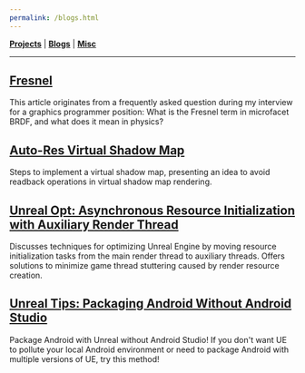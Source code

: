 ```yaml
---
permalink: /blogs.html
---
```


[**Projects**](/projects.md) | [**Blogs**](/blogs.md) | [**Misc**](/misc.md)

---

## [Fresnel](blogs/fresnel/fresnel.md)

This article originates from a frequently asked question during my interview for a graphics programmer position: What is the Fresnel term in microfacet BRDF, and what does it mean in physics?

## [Auto-Res Virtual Shadow Map](blogs/virtualshadowmap/vsm.md)

Steps to implement a virtual shadow map, presenting an idea to avoid readback operations in virtual shadow map rendering.

## [Unreal Opt: Asynchronous Resource Initialization with Auxiliary Render Thread](blogs/auxiliaryrhi/auxiliaryrhi.md)

Discusses techniques for optimizing Unreal Engine by moving resource initialization tasks from the main render thread to auxiliary threads. Offers solutions to minimize game thread stuttering caused by render resource creation.

## [Unreal Tips: Packaging Android Without Android Studio](blogs/Unreal%20Tips%20Packaging%20Android%20Without%20Android%20Studio/index.md)

Package Android with Unreal without Android Studio! If you don't want UE to pollute your local Android environment or need to package Android with multiple versions of UE, try this method!
